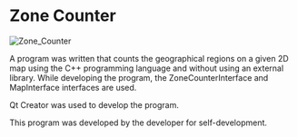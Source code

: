 # Zone Counter

![Zone_Counter](https://www.hakanbogan.com/sa.PNG)

A program was written that counts the geographical regions on a given 2D map using the C++ programming language and without using an external library. While developing the program, the ZoneCounterInterface and MapInterface interfaces are used.

Qt Creator was used to develop the program.

This program was developed by the developer for self-development.
